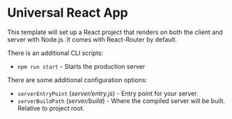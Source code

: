 # Universal React App

This template will set up a React project that renders on both the client and server with Node.js.
It comes with React-Router by default.

There is an additional CLI scripts:

-   `npm run start` - Starts the production server

There are some additional configuration options:

-   `serverEntryPoint` (_server/entry.js_) - Entry point for your server.
-   `serverBuildPath` (_server/build_) - Where the compiled server will be built. Relative to project root.
